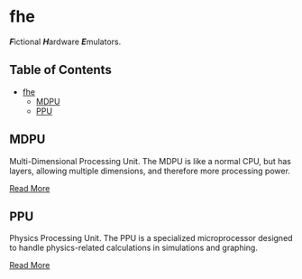 # fhe
 ***F***ictional ***H***ardware ***E***mulators.

## Table of Contents
- [fhe](#fhe)
  - [MDPU](#mdpu)
  - [PPU](#ppu)

## MDPU
Multi-Dimensional Processing Unit. The MDPU is like a normal CPU, but has layers, allowing multiple dimensions, and therefore more processing power.

[Read More](processors/mdpu/README.md)

## PPU
Physics Processing Unit. The PPU is a specialized microprocessor designed to handle physics-related calculations in simulations and graphing.

[Read More](processors/ppu/README.md)
